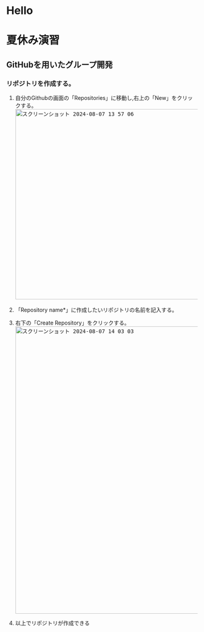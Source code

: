 # Hello
# 夏休み演習

## GitHubを用いたグループ開発
### リポジトリを作成する。
1. 自分のGithubの画面の「Repositories」に移動し,右上の「New」をクリックする。
<kbd><img width="500" alt="スクリーンショット 2024-08-07 13 57 06" src="https://github.com/user-attachments/assets/31831688-0615-428e-a134-0c905e52ce48"><kbd>

<!-- READMEでの画像の貼り付けは,IssueでURLを作ってそのURLを貼るとできる。 -->

2. 「Repository name*」に作成したいリポジトリの名前を記入する。
3. 右下の「Create Repository」をクリックする。
<kbd><img width="755" alt="スクリーンショット 2024-08-07 14 03 03" src="https://github.com/user-attachments/assets/95dd1eb7-584c-4883-8f11-d97bb99349c1"><kbd>

4. 以上でリポジトリが作成できる

